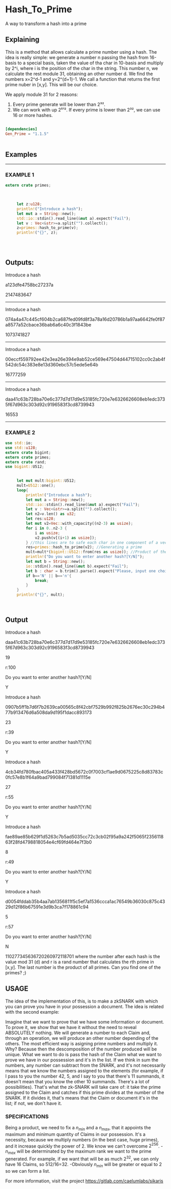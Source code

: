 # Hash_To_Prime
A way to transform a hash into a prime


## Explaining
This is a method that allows calculate a prime number using a hash. 
The idea is really simple: we generate a number n passing the hash from 16-basis to a special basis, 
taken the value of tha char in 10-basis and multiply by 2^i, where i is the position of the char in the string. 
This number n, we calculate the rest module 31, obtaining an other number d. We find the numbers x=2^d-1 and y=2^(d+1)-1.
We call a function that returns the first prime nuber in [x,y]. This will be our choice. 
  
We apply module 31 for 2 reasons: 
1. Every prime generate will be lower than 2³².
2. We can work with up 2⁵¹². If every prime is lower than 2³², we can use 16 or more hashes.
 
```toml

[dependencies]
Gen_Prime = "1.1.5"
 
```
  
## Examples
 
------------------------------------------------------------------------------------------------------- 
### EXAMPLE 1 
 
```rust
extern crate primes;
 
 

     let z:u128;
     println!("Introduce a hash");
     let mut a = String::new();
     std::io::stdin().read_line(&mut a).expect("Fail");
     let v : Vec<&str>=a.split("").collect();
     z=primes::hash_to_prime(v);
     println!("{}", z);

 
 
``` 
Outputs:
-------------------------------------------------------------------------------------------------------
 
Introduce a hash
 
a123dfe4758bc27237a
 
2147483647
 
-------------------------------------------------------------------------------------------------------
 
Introduce a hash
 
074a4a47c445cf604b2ca687fed09fd8f3a78a16d20786b1a97aa6642fe0f87a8577a52cbace36bab6a6c40c3f1843be
 
1073741827
 
-------------------------------------------------------------------------------------------------------
 
Introduce a hash
 
00eccf559792ee42e3ea26e394e9ab52ce569e47504d44715102cc0c2ab4f542dc54c383e8e13d360ebc57c5ede5e64b
 
16777259

-------------------------------------------------------------------------------------------------------

Introduce a hash

daa41c63b728ba70e6c377d7d17d9e53185fc720e7e6326626608eb1edc3735f67d963c303d92c9196583f3cd8739943

16553

-------------------------------------------------------------------------------------------------------

### EXAMPLE 2
 
```rust
use std::io;
use std::u128;
extern crate bigint;
extern crate primes;
extern crate rand;
use bigint::U512;
 

     let mut mult:bigint::U512;
     mult=U512::one();
     loop{
         println!("Introduce a hash");
         let mut a = String::new();
         std::io::stdin().read_line(&mut a).expect("Fail");
         let v : Vec<&str>=a.split("").collect();
         let n2=v.len() as u32;
         let res:u128;
         let mut v2=Vec::with_capacity((n2-3) as usize);
         for i in 0..n2-3 {
             i as usize;
             v2.push(v[(i+1) as usize]);
         } //this lines are to safe each char in one component of a vector, and to delete white spaces
         res=primes::hash_to_prime(v2); //Generating a prime
         mult=mult*(bigint::U512::from(res as usize)); //Product of the primes
         println!("Do you want to enter another hash?[Y/N]");
         let mut b = String::new();
         io::stdin().read_line(&mut b).expect("Fail");
         let b : char = b.trim().parse().expect("Please, input one choice");
         if b=='N' || b=='n'{
             break;
         }
     }
     println!("{}", mult);

 
``` 
 
## Output
 
Introduce a hash
 
daa41c63b728ba70e6c377d7d17d9e53185fc720e7e6326626608eb1edc3735f67d963c303d92c9196583f3cd8739943
 
19
 
r:100
 
Do you want to enter another hash?[Y/N]
 
Y
 
Introduce a hash
 
0907b5ff1b7d6f7b2639ca00565c8f42cbf7529b992f825b2676ec30c294b477b913476d6a508da9d195f1dacc893173
 
23
 
r:39
 
Do you want to enter another hash?[Y/N]
 
Y
 
Introduce a hash
 
4cb34fd780fbac405a433f428bd5672c0f7003cf1ae9d0675225c8d83783c0fc57e8b1f64a9bad799084f71381d1115e
 
27
 
r:55
 
Do you want to enter another hash?[Y/N]
 
Y
 
Introduce a hash
 
fae89ae85b629f1d5263c7b5ad5035cc72c3cb02f95a9a242f5065f235611863f28fd4798818054e4cf69fd464e7f3b0
 
8
 
r:49
 
Do you want to enter another hash?[Y/N]
 
Y
 
Introduce a hash

d0054fddab35b4aa7ab1356811f5c5ef7a1536ccca1ac76549b36030c875c4329d12f86b67591e3d9b3ca7f178861c94
 
5
 
r:57
 
Do you want to enter another hash?[Y/N]
 
N
 
110277345636720260972118701 
where the number after each hash is the value mod 31 (d) and r is a rand number that calculates the rth prime in [x,y].
The last number is the product of all primes. Can you find one of the primes? ;)

## USAGE

The idea of the implementation of this, is to make a zkSNARK with which you can prove you have in your possession a document. The idea is related with the second example:

Imagine that we want to prove that we have some information or document. To prove it, we show that we have it without the need to reveal ABSOLUTELY nothing. We will generate a number to each Claim and, through an operation, we will produce an other number depending of the others. The most efficient way is asigning prime numbers and multiply it. Why? Because then the descomposition of the number produced will be unique.
What we want to do is pass the hash of the Claim what we want to prove we have in our possession and it's in the list. If we think in sum the numbers, any number can subtract from the SNARK, and it's not necessarily means that we know the numbers assigned to the elements (for example, if I pass to you the number 42, 5, and I say to you that there's 11 summands, it doesn't mean that you know the other 10 summands. There's a lot of possibilities). That's what the zk-SNARK will take care of: it take the prime assigned to the Claim and catches if this prime divides at the number of the SNARK. If it divides it, that's means that the Claim or document it's in the list; if not, we don't have it.

### SPECIFICATIONS
Being a product, we need to fix a $n_{min}$ and a $n_{max}$, that it appoints the maximum and minimum quantity of Claims in our possession. It's a necessity, because we multiply numbers (in the best case, huge primes), and it increase quickly the power of 2. We know we can't overcome $2^{256}$.
-$n_{max}$ will be determinated by the maximum rank we want to the prime generated. For example, if we want that will be as much $2^{32}$, we can only have 16 Claims, so 512/16=32.
-Obviously $n_{min}$ will be greater or equal to 2 so we can form a list.

For more information, visit the project https://gitlab.com/caelumlabs/sikaris

